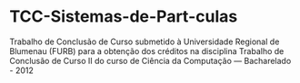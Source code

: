 # TCC-Sistemas-de-Part-culas
Trabalho de Conclusão de Curso submetido à Universidade Regional de Blumenau (FURB) para a obtenção dos créditos na disciplina Trabalho de Conclusão de Curso II do curso de Ciência da Computação — Bacharelado - 2012
